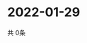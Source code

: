 # 2022-01-29
  共 0条

  <!-- BEGIN -->
  <!-- 最后更新时间Sat Jan 29 2022 03:03:29 GMT+0000 (Coordinated Universal Time) -->
  
  <!-- END -->
  
  